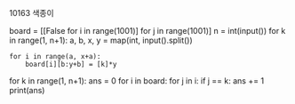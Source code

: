10163 색종이


board = [[False for i in range(1001)] for j in range(1001)]
n = int(input())
for k in range(1, n+1):
    a, b, x, y = map(int, input().split())

    for i in range(a, x+a):
        board[i][b:y+b] = [k]*y

for k in range(1, n+1):
    ans = 0
    for i in board:
        for j in i:
            if j == k:
                ans += 1
    print(ans)